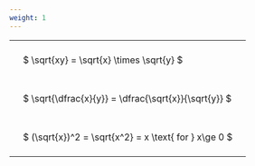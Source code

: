 ```yaml
---
weight: 1
---
```


<style type="text/css">
#T_118ca th.col_heading {
  text-align: left;
  font-size: 1em;
}
#T_118ca td {
  text-align: left;
  font-size: 1em;
  padding: 1.5em;
}
</style>
<table id="T_118ca">
  <thead>
  </thead>
  <tbody>
    <tr>
      <td id="T_118ca_row0_col0" class="data row0 col0" >$ \sqrt{xy} = \sqrt{x} \times \sqrt{y} $</td>
    </tr>
    <tr>
      <td id="T_118ca_row1_col0" class="data row1 col0" >$ \sqrt{\dfrac{x}{y}} = \dfrac{\sqrt{x}}{\sqrt{y}} $</td>
    </tr>
    <tr>
      <td id="T_118ca_row2_col0" class="data row2 col0" >$ (\sqrt{x})^2 = \sqrt{x^2} = x \text{ for } x\ge 0 $</td>
    </tr>
  </tbody>
</table>

